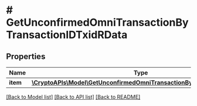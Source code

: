 # # GetUnconfirmedOmniTransactionByTransactionIDTxidRData

## Properties

Name | Type | Description | Notes
------------ | ------------- | ------------- | -------------
**item** | [**\CryptoAPIs\Model\GetUnconfirmedOmniTransactionByTransactionIDTxidRI**](GetUnconfirmedOmniTransactionByTransactionIDTxidRI.md) |  |

[[Back to Model list]](../../README.md#models) [[Back to API list]](../../README.md#endpoints) [[Back to README]](../../README.md)
